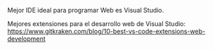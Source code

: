 Mejor IDE ideal para programar Web es Visual Studio.

Mejores extensiones para el desarrollo web de Visual Studio: https://www.gitkraken.com/blog/10-best-vs-code-extensions-web-development

